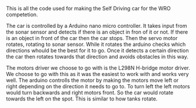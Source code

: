 This is all the code used for making the Self Driving car for the WRO competetion.

The car is controlled by a Arduino nano micro controller. It takes input from the sonar sensor and detects if there is an object in fron of it or not. If there is an object in front of the car
then the car stops. Then the servo motor rotates, rotating to sonar sensor. While it rotates the arduino checks which directions whould be the best for it to go. Once it detects a certain direction
the car then rotates towards that direction and avoids obstacles in this way.

The motors driver we choose to go with is the L298N H-bridge motor driver. We choose to go with this as it was the easiest to work with and works very well. The arduino controlls the motor by
making the motors move left or right depending on the direction it needs to go to. To turn left the left motors would turn backwards and right motors front. So the car would rotate towards the left
on the spot. This is similar to how tanks rotate.